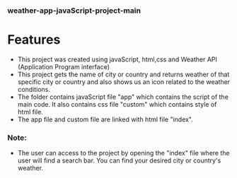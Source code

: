 ### weather-app-javaScript-project-main

# Features

- This project was created using javaScript, html,css and Weather API (Application Program interface)
- This project gets the name of city or country and returns weather of that specific city or country and also shows us an icon related to the weather conditions.
- The folder contains javaScript file "app" which contains the script of the main code. It also contains css file "custom" which contains style of html file.
- The app file and custom file are linked with html file "index".

### Note:

- The user can access to the project by opening the "index" file where the user will find a search bar. You can find your desired city or country's weather.
